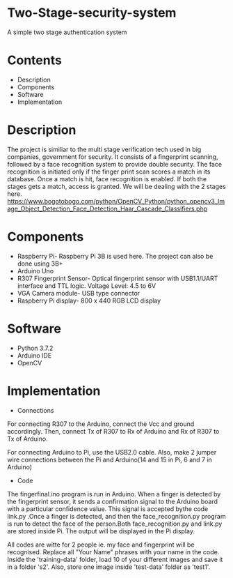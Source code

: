 # Two-Stage-security-system
A simple two stage authentication system 
# Contents
- Description
- Components
- Software
- Implementation
# Description
The project is similiar to the multi stage verification tech used in big companies, government for security. It consists of a fingerprint scanning, followed by a face recognition system to provide double security. The face recognition is initiated only if the finger print scan scores a match in its database. Once a match is hit, face recognition is enabled. If both the stages gets a match, access is granted. We will be dealing with the 2 stages here.
https://www.bogotobogo.com/python/OpenCV_Python/python_opencv3_Image_Object_Detection_Face_Detection_Haar_Cascade_Classifiers.php
# Components
- Raspberry Pi-
Raspberry Pi 3B is used here. The project can also be done using 3B+ 
- Arduino Uno
- R307 Fingerprint Sensor-
Optical fingerprint sensor with USB1.1/UART interface and TTL logic.
Voltage Level: 4.5 to 6V
- VGA Camera module- 
USB type connector
- Raspberry Pi display- 800 x 440 RGB LCD display
# Software
- Python 3.7.2
- Arduino IDE
- OpenCV
# Implementation
- Connections

For connecting R307 to the Arduino, connect the Vcc and ground accordingly. Then, connect Tx of R307 to Rx of Arduino and Rx of R307 to Tx of Arduino.

For connecting Arduino to Pi, use the   USB2.0 cable. Also, make 2 jumper wire connections between the Pi and Arduino(14 and 15 in Pi, 6 and 7 in Arduino) 
- Code

The fingerfinal.ino program is run in Arduino. When a finger is detected by the fingerprint sensor, it sends a confirmation signal to the Arduino board with a particular confidence value. This signal is accepted bythe code link.py .Once a finger is detected, and then the face_recognition.py program is run to detect the face of the person.Both face_recognition.py and link.py are stored inside Pi. The output will be displayed in the Pi display.

All codes are witte for 2 people ie. my face and fingerprint will be recognised. Replace all "Your Name" phrases with your name in the code. Inside the 'training-data' folder, load 10 of your different images and save it in a folder 's2'. Also, store one image  inside 'test-data' folder as 'test1'. 
